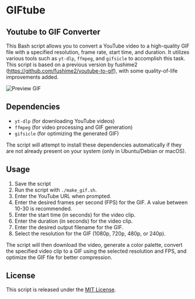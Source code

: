 # GIFtube
## Youtube to GIF Converter

This Bash script allows you to convert a YouTube video to a high-quality GIF file with a specified resolution, frame rate, start time, and duration. It utilizes various tools such as `yt-dlp`, `ffmpeg`, and `gifsicle` to accomplish this task. This script is based on a previous version by fushime2 (https://github.com/fushime2/youtube-to-gif), with some quality-of-life improvements added.

![Preview GIF]([https://i.postimg.cc/2yV1H0rv/out.gif](https://i.postimg.cc/2yV1H0rv/out.gif))
## Dependencies

- `yt-dlp` (for downloading YouTube videos)
- `ffmpeg` (for video processing and GIF generation)
- `gifsicle` (for optimizing the generated GIF)

The script will attempt to install these dependencies automatically if they are not already present on your system (only in Ubuntu/Debian or macOS).

## Usage

1. Save the script 
2. Run the script with `./make_gif.sh`.
3. Enter the YouTube URL when prompted.
4. Enter the desired frames per second (FPS) for the GIF. A value between 10-30 is recommended.
5. Enter the start time (in seconds) for the video clip.
6. Enter the duration (in seconds) for the video clip.
7. Enter the desired output filename for the GIF.
8. Select the resolution for the GIF (1080p, 720p, 480p, or 240p).

The script will then download the video, generate a color palette, convert the specified video clip to a GIF using the selected resolution and FPS, and optimize the GIF file for better compression.

## License

This script is released under the [MIT License](https://opensource.org/licenses/MIT).
